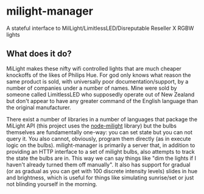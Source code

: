 # milight-manager
A stateful interface to MilLight/LimitlessLED/Disreputable Reseller X RGBW lights

## What does it do?
MiLight makes these nifty wifi controlled lights that are much cheaper knockoffs of the likes of Philips Hue. For god only knows what reason the same product is sold, with universally poor documentation/support, by a number of companies under a number of names. Mine were sold by someone called LimitlessLED who supposedly operate out of New Zealand but don't appear to have any greater command of the English language than the original manufacturer.

There exist a number of libraries in a number of languages that package the MiLight API (this project uses the [node-milight](https://github.com/oeuillot/node-milight) library) but the bulbs themselves are fundamentally one-way: you can set state but you can not query it. You also cannot, obviously, program them directly (as in execute logic on the bulbs). milight-manager is primarily a server that, in addition to providing an HTTP interface to a set of milight bulbs, also attempts to track the state the bulbs are in. This way we can say things like "dim the lights if I haven't already  turned them off manually". It also has support for gradual (or as gradual as you can get with 100 discrete intensity levels) slides in hue and brightness, which is useful for things like simulating sunrise/set or just not blinding yourself in the morning.
